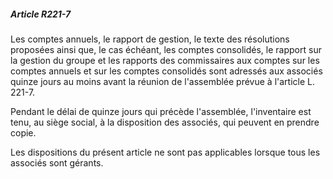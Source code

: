 ##### Article R221-7

Les comptes annuels, le rapport de gestion, le texte des résolutions proposées ainsi que, le cas échéant, les comptes consolidés, le rapport sur la gestion du groupe et les rapports des commissaires aux comptes sur les comptes annuels et sur les comptes consolidés sont adressés aux associés quinze jours au moins avant la réunion de l'assemblée prévue à l'article L. 221-7.

Pendant le délai de quinze jours qui précède l'assemblée, l'inventaire est tenu, au siège social, à la disposition des associés, qui peuvent en prendre copie.

Les dispositions du présent article ne sont pas applicables lorsque tous les associés sont gérants.

